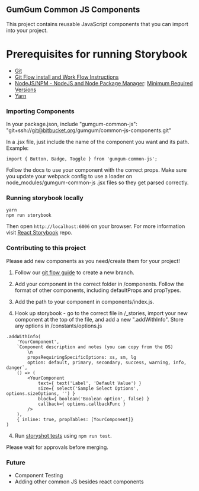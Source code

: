 ## GumGum Common JS Components

This project contains reusable JavaScript components that you can import into your project.

# Prerequisites for running Storybook #

- [Git](http://git-scm.com/)
- [Git Flow install and Work Flow Instructions](https://gumgum.jira.com/wiki/pages/viewpage.action?pageId=138248293)
- [NodeJS/NPM - NodeJS and Node Package Manager](http://nodejs.org/download/): [Minimum Required Versions](https://gumgum.jira.com/wiki/pages/viewpage.action?pageId=154304684)
- [Yarn](https://yarnpkg.com/)

### Importing Components
In your package.json, include
"gumgum-common-js": "git+ssh://git@bitbucket.org/gumgum/common-js-components.git"

In a .jsx file, just include the name of the component you want and its path. Example:
```
import { Button, Badge, Toggle } from 'gumgum-common-js';

```
Follow the docs to use your component with the correct props. Make sure you update your webpack config to use a loader on node_modules/gumgum-common-js .jsx files so they get parsed correctly.

### Running storybook locally
```
yarn
npm run storybook
```

Then open `http://localhost:6006` on your browser. For more information visit [React Storybook](https://github.com/kadirahq/react-storybook) repo.

### Contributing to this project
Please add new components as you need/create them for your project!

1. Follow our [git flow guide](https://gumgum.jira.com/wiki/pages/viewpage.action?pageId=138248293) to create a new branch.

2. Add your component in the correct folder in /components. Follow the format of other components, including defaultProps and propTypes.

3. Add the path to your component in components/index.js.

4. Hook up storybook - go to the correct file in /_stories, import your new component at the top of the file, and add a new ".addWithInfo". Store any options in /constants/options.js

```
.addWithInfo(
    'YourComponent',
    `Component description and notes (you can copy from the DS)
        \n
        propsRequiringSpecificOptions: xs, sm, lg
        option: default, primary, secondary, success, warning, info, danger`,
    () => (
        <YourComponent
            text={ text('Label', 'Default Value') }
            size={ select('Sample Select Options', options.sizeOptions, '') }
            block={ boolean('Boolean option', false) }
            callback={ options.callbackFunc }
        />
    ),
    { inline: true, propTables: [YourComponent]}
)
```

4. Run [storyshot tests](https://getstorybook.io/docs/react-storybook/testing/structural-testing) using ```npm run test```.

Please wait for approvals before merging.

### Future
- Component Testing
- Adding other common JS besides react components
